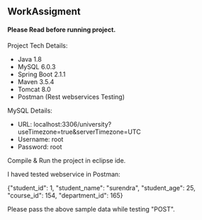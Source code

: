 ## WorkAssigment


#### Please Read before running project.


Project  Tech Details:
  - Java 1.8
  - MySQL 6.0.3
  - Spring Boot 2.1.1
  - Maven 3.5.4
  - Tomcat 8.0
  - Postman (Rest webservices Testing)

MySQL Details:
  - URL: localhost:3306/university?useTimezone=true&serverTimezone=UTC
  - Username: root
  - Password: root

Compile & Run the project in eclipse ide.

I haved tested webservice in Postman:

{"student_id": 1, "student_name": "surendra", "student_age": 25, "course_id": 154, "department_id": 165}

Please pass the above sample data while testing "POST".
